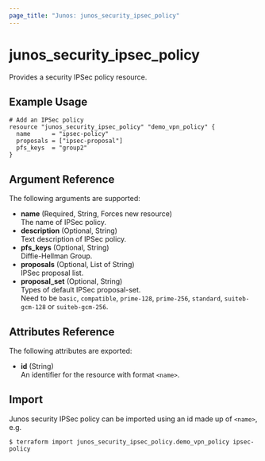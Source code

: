 ```yaml
---
page_title: "Junos: junos_security_ipsec_policy"
---
```


# junos_security_ipsec_policy

Provides a security IPSec policy resource.

## Example Usage

```hcl
# Add an IPSec policy
resource "junos_security_ipsec_policy" "demo_vpn_policy" {
  name      = "ipsec-policy"
  proposals = ["ipsec-proposal"]
  pfs_keys  = "group2"
}
```

## Argument Reference

The following arguments are supported:

- **name** (Required, String, Forces new resource)  
  The name of IPSec policy.
- **description** (Optional, String)  
  Text description of IPSec policy.
- **pfs_keys** (Optional, String)  
  Diffie-Hellman Group.
- **proposals** (Optional, List of String)  
  IPSec proposal list.
- **proposal_set** (Optional, String)  
  Types of default IPSec proposal-set.  
  Need to be `basic`, `compatible`, `prime-128`, `prime-256`, `standard`, `suiteb-gcm-128` or `suiteb-gcm-256`.

## Attributes Reference

The following attributes are exported:

- **id** (String)  
  An identifier for the resource with format `<name>`.

## Import

Junos security IPSec policy can be imported using an id made up of `<name>`, e.g.

```shell
$ terraform import junos_security_ipsec_policy.demo_vpn_policy ipsec-policy
```
